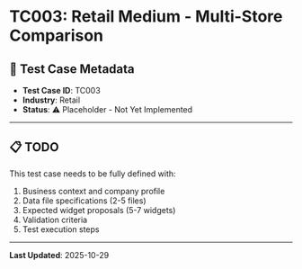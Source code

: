 # TC003: Retail Medium - Multi-Store Comparison

## 🏢 Test Case Metadata
- **Test Case ID**: TC003
- **Industry**: Retail
- **Status**: ⚠️ Placeholder - Not Yet Implemented

---

## 📋 TODO
This test case needs to be fully defined with:
1. Business context and company profile
2. Data file specifications (2-5 files)
3. Expected widget proposals (5-7 widgets)
4. Validation criteria
5. Test execution steps

---

**Last Updated**: 2025-10-29
